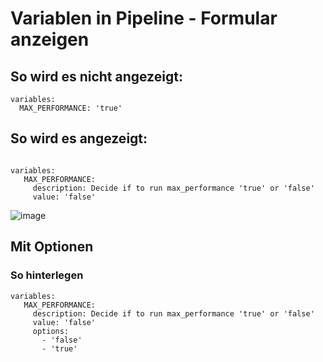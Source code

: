 # Variablen in Pipeline - Formular anzeigen 

## So wird es nicht angezeigt:

```
variables:
  MAX_PERFORMANCE: 'true'
```

## So wird es angezeigt:

```

variables:
   MAX_PERFORMANCE: 
     description: Decide if to run max_performance 'true' or 'false'
     value: 'false'
```

![image](https://github.com/jmetzger/training-gitlab-ci-cd/assets/1933318/8047c095-6d99-4576-b86a-fa6ba0953e47)

## Mit Optionen 

### So hinterlegen 

```
variables:
   MAX_PERFORMANCE: 
     description: Decide if to run max_performance 'true' or 'false'
     value: 'false'
     options:
       - 'false'
       - 'true'

```
